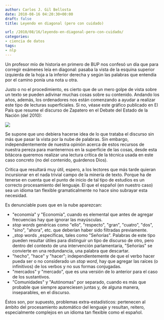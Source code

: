 ```yaml
---
author: Carlos J. Gil Bellosta
date: 2010-08-16 04:20:30+00:00
draft: false
title: Leyendo en diagonal (pero con cuidado)

url: /2010/08/16/leyendo-en-diagonal-pero-con-cuidado/
categories:
- ciencia de datos
tags:
- nlp
---
```


Un profesor mío de historia en primero de BUP nos confesó un día que para corregir exámenes leía en diagonal: pasaba la vista de la esquina superior izquierda de la hoja a la inferior derecha y según las palabras que entendía por el camino ponía una nota u otra.

Justo o no el procedimiento, es cierto que de un mero golpe de vista sobre un texto se pueden adivinar muchas cosas sobre su contenido. Andando los años, además, los ordenadores nos están comenzando a ayudar a realizar este tipo de lecturas superficiales. Si no, véase este gráfico publicado en El País que resume el discurso de Zapatero en el Debate del Estado de la Nación (del 2010):

[![](/wp-uploads/2010/08/1279115173-d44c125a0e942209b6fd646151b32421.jpg)
](/wp-uploads/2010/08/1279115173-d44c125a0e942209b6fd646151b32421.jpg)

Se supone que uno debiera hacerse idea de lo que trataba el discurso sin más que pasar la vista por la nube de palabras. Sin embargo, independientemente de nuestra opinión acerca de estos recursos de nuestra pereza para mantenernos en la superficie de las cosas, desde esta bitácora queremos realizar una lectura crítica de la técnica usada en este caso concreto (no del contenido, guárdenos Dios).

Crítica que resultará muy útil, espero, a los lectores que más tarde quieran incursionar en el nada trivial campo de la minería de texto. Porque ha de tenerse en cuenta que el punto de inicio de tal tipo de estudios es un correcto procesamiento del lenguaje. El que el español (en nuestro caso) sea un idioma tan flexible gramaticalmente no hace sino subrayar esta necesidad.

Es denunciable pues que en la nube aparezcan:

* "economía" y "Economía", cuando es elemental que antes de agregar frecuencias hay que ignorar las mayúsculas.
* _stop words_ genéricas como "ello", "respecto", "gran", "cuatro", "dos", "sino", "ahora", etc. que deberían haber sido filtradas previamente.
* _stop words _específicas, tales como "Señorías". Palabras de este tipo pueden resultar útiles para distinguir un tipo de discurso de otro, pero dentro del contexto de una intervención parlamentaria, "Señorías" se convierte en una redundancia, una palabra que descartar.
* "hecho", "hace" y "hacer"; independientemente de que el verbo hacer pueda ser o no considerado un _stop word_, hay que agregar las raíces (o infinitivos) de los verbos y no sus formas conjugadas.
* "mercados" y "mercado", que es una versión de lo anterior para el caso de los sustantivos.
* "Comunidades" y "Autónomas" por separado, cuando es más que probable que siempre apareciesen juntas y, de alguna manera, inseparables, en el discurso.

Éstos son, por supuesto, problemas extra-estadísticos: pertenecen al ámbito del procesamiento automático del lenguaje y resultan, reitero, especialmente complejos en un idioma tan flexible como el español.
